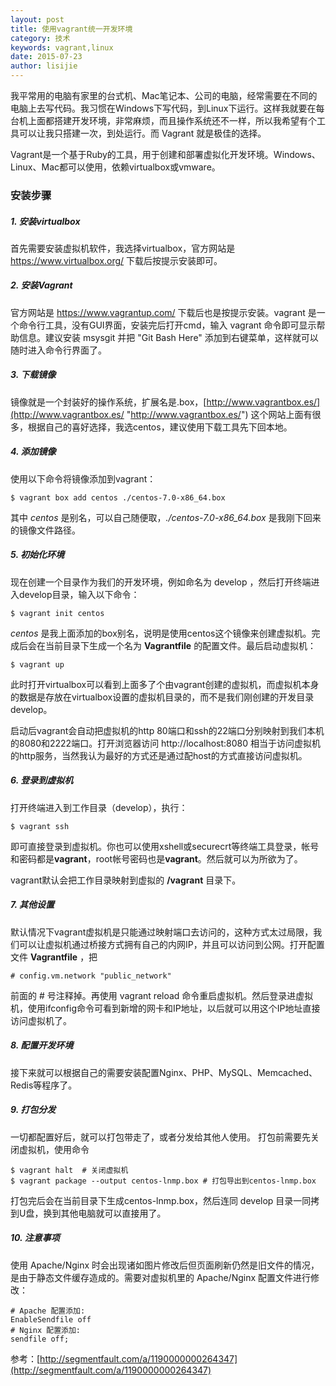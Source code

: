 ```yaml
---
layout: post
title: 使用vagrant统一开发环境
category: 技术
keywords: vagrant,linux
date: 2015-07-23
author: lisijie
---
```


我平常用的电脑有家里的台式机、Mac笔记本、公司的电脑，经常需要在不同的电脑上去写代码。我习惯在Windows下写代码，到Linux下运行。这样我就要在每台机上面都搭建开发环境，非常麻烦，而且操作系统还不一样，所以我希望有个工具可以让我只搭建一次，到处运行。而 Vagrant 就是极佳的选择。

Vagrant是一个基于Ruby的工具，用于创建和部署虚拟化开发环境。Windows、Linux、Mac都可以使用，依赖virtualbox或vmware。

### 安装步骤

##### 1. 安装virtualbox 

首先需要安装虚拟机软件，我选择virtualbox，官方网站是 https://www.virtualbox.org/ 下载后按提示安装即可。

##### 2. 安装Vagrant

官方网站是 https://www.vagrantup.com/ 下载后也是按提示安装。vagrant 是一个命令行工具，没有GUI界面，安装完后打开cmd，输入 vagrant 命令即可显示帮助信息。建议安装 msysgit 并把 "Git Bash Here" 添加到右键菜单，这样就可以随时进入命令行界面了。

##### 3. 下载镜像

镜像就是一个封装好的操作系统，扩展名是.box，[http://www.vagrantbox.es/](http://www.vagrantbox.es/ "http://www.vagrantbox.es/") 这个网站上面有很多，根据自己的喜好选择，我选centos，建议使用下载工具先下回本地。

##### 4. 添加镜像

使用以下命令将镜像添加到vagrant：

	$ vagrant box add centos ./centos-7.0-x86_64.box

其中 *centos* 是别名，可以自己随便取，*./centos-7.0-x86_64.box* 是我刚下回来的镜像文件路径。

##### 5. 初始化环境

现在创建一个目录作为我们的开发环境，例如命名为 develop ，然后打开终端进入develop目录，输入以下命令：

	$ vagrant init centos

*centos* 是我上面添加的box别名，说明是使用centos这个镜像来创建虚拟机。完成后会在当前目录下生成一个名为 **Vagrantfile** 的配置文件。最后启动虚拟机：

	$ vagrant up

此时打开virtualbox可以看到上面多了个由vagrant创建的虚拟机，而虚拟机本身的数据是存放在virtualbox设置的虚拟机目录的，而不是我们刚创建的开发目录 develop。

启动后vagrant会自动把虚拟机的http 80端口和ssh的22端口分别映射到我们本机的8080和2222端口。打开浏览器访问 http://localhost:8080 相当于访问虚拟机的http服务，当然我认为最好的方式还是通过配host的方式直接访问虚拟机。 

##### 6. 登录到虚拟机

打开终端进入到工作目录（develop），执行：

	$ vagrant ssh
	
即可直接登录到虚拟机。你也可以使用xshell或securecrt等终端工具登录，帐号和密码都是**vagrant**，root帐号密码也是**vagrant**。然后就可以为所欲为了。

vagrant默认会把工作目录映射到虚拟的 **/vagrant** 目录下。


##### 7. 其他设置

默认情况下vagrant虚拟机是只能通过映射端口去访问的，这种方式太过局限，我们可以让虚拟机通过桥接方式拥有自己的内网IP，并且可以访问到公网。打开配置文件 **Vagrantfile** ，把

	# config.vm.network "public_network"

前面的 # 号注释掉。再使用 vagrant reload 命令重启虚拟机。然后登录进虚拟机，使用ifconfig命令可看到新增的网卡和IP地址，以后就可以用这个IP地址直接访问虚拟机了。

##### 8. 配置开发环境

接下来就可以根据自己的需要安装配置Nginx、PHP、MySQL、Memcached、Redis等程序了。

##### 9. 打包分发

一切都配置好后，就可以打包带走了，或者分发给其他人使用。 打包前需要先关闭虚拟机，使用命令

	$ vagrant halt  # 关闭虚拟机
	$ vagrant package --output centos-lnmp.box # 打包导出到centos-lnmp.box

打包完后会在当前目录下生成centos-lnmp.box，然后连同 develop 目录一同拷到U盘，换到其他电脑就可以直接用了。

##### 10. 注意事项

使用 Apache/Nginx 时会出现诸如图片修改后但页面刷新仍然是旧文件的情况，是由于静态文件缓存造成的。需要对虚拟机里的 Apache/Nginx 配置文件进行修改：

	# Apache 配置添加:
	EnableSendfile off
	# Nginx 配置添加:
	sendfile off;


参考：[http://segmentfault.com/a/1190000000264347](http://segmentfault.com/a/1190000000264347)
